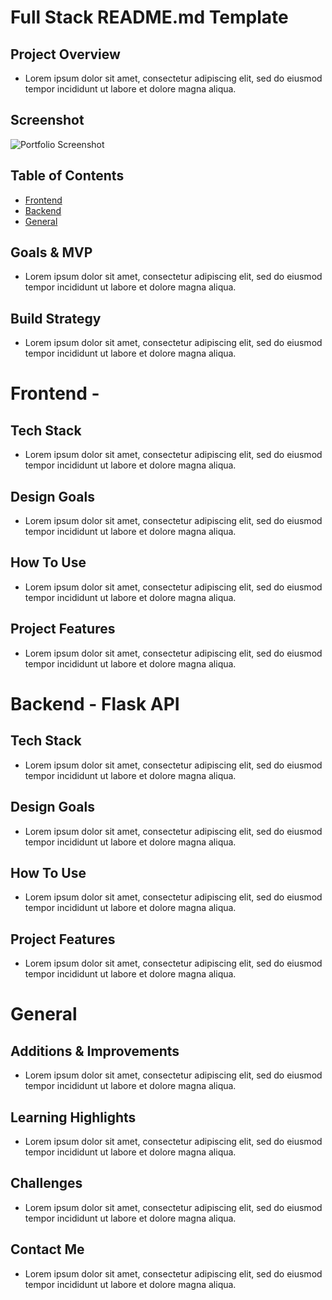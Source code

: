 # Full Stack README.md Template

## Project Overview

- Lorem ipsum dolor sit amet, consectetur adipiscing elit, sed do eiusmod tempor incididunt ut labore et dolore magna aliqua.

## Screenshot
![Portfolio Screenshot]()

## Table of Contents

- [Frontend](#frontend)
- [Backend](#backend)
- [General](#general)

## Goals & MVP

- Lorem ipsum dolor sit amet, consectetur adipiscing elit, sed do eiusmod tempor incididunt ut labore et dolore magna aliqua.

## Build Strategy

- Lorem ipsum dolor sit amet, consectetur adipiscing elit, sed do eiusmod tempor incididunt ut labore et dolore magna aliqua.

<a id="frontend"></a>
# Frontend - 

## Tech Stack

- Lorem ipsum dolor sit amet, consectetur adipiscing elit, sed do eiusmod tempor incididunt ut labore et dolore magna aliqua.

## Design Goals

- Lorem ipsum dolor sit amet, consectetur adipiscing elit, sed do eiusmod tempor incididunt ut labore et dolore magna aliqua.

## How To Use

- Lorem ipsum dolor sit amet, consectetur adipiscing elit, sed do eiusmod tempor incididunt ut labore et dolore magna aliqua.

## Project Features

- Lorem ipsum dolor sit amet, consectetur adipiscing elit, sed do eiusmod tempor incididunt ut labore et dolore magna aliqua.

<a id="backend"></a>
# Backend - Flask API

## Tech Stack

- Lorem ipsum dolor sit amet, consectetur adipiscing elit, sed do eiusmod tempor incididunt ut labore et dolore magna aliqua.

## Design Goals

- Lorem ipsum dolor sit amet, consectetur adipiscing elit, sed do eiusmod tempor incididunt ut labore et dolore magna aliqua.

## How To Use

- Lorem ipsum dolor sit amet, consectetur adipiscing elit, sed do eiusmod tempor incididunt ut labore et dolore magna aliqua.

## Project Features

- Lorem ipsum dolor sit amet, consectetur adipiscing elit, sed do eiusmod tempor incididunt ut labore et dolore magna aliqua.

<a id="general"></a>
# General

## Additions & Improvements

- Lorem ipsum dolor sit amet, consectetur adipiscing elit, sed do eiusmod tempor incididunt ut labore et dolore magna aliqua.

## Learning Highlights

- Lorem ipsum dolor sit amet, consectetur adipiscing elit, sed do eiusmod tempor incididunt ut labore et dolore magna aliqua.

## Challenges

- Lorem ipsum dolor sit amet, consectetur adipiscing elit, sed do eiusmod tempor incididunt ut labore et dolore magna aliqua.

## Contact Me

- Lorem ipsum dolor sit amet, consectetur adipiscing elit, sed do eiusmod tempor incididunt ut labore et dolore magna aliqua.
